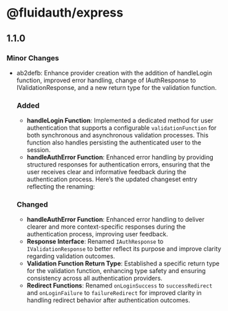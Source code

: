 # @fluidauth/express

## 1.1.0

### Minor Changes

- ab2defb: Enhance provider creation with the addition of handleLogin function, improved error handling, change of IAuthResponse to IValidationResponse, and a new return type for the validation function.

  ### Added

  - **handleLogin Function**: Implemented a dedicated method for user authentication that supports a configurable `validationFunction` for both synchronous and asynchronous validation processes. This function also handles persisting the authenticated user to the session.
  - **handleAuthError Function**: Enhanced error handling by providing structured responses for authentication errors, ensuring that the user receives clear and informative feedback during the authentication process.
    Here’s the updated changeset entry reflecting the renaming:

  ### Changed

  - **handleAuthError Function**: Enhanced error handling to deliver clearer and more context-specific responses during the authentication process, improving user feedback.
  - **Response Interface**: Renamed `IAuthResponse` to `IValidationResponse` to better reflect its purpose and improve clarity regarding validation outcomes.
  - **Validation Function Return Type**: Established a specific return type for the validation function, enhancing type safety and ensuring consistency across all authentication providers.
  - **Redirect Functions**: Renamed `onLoginSuccess` to `successRedirect` and `onLoginFailure` to `failureRedirect` for improved clarity in handling redirect behavior after authentication outcomes.
